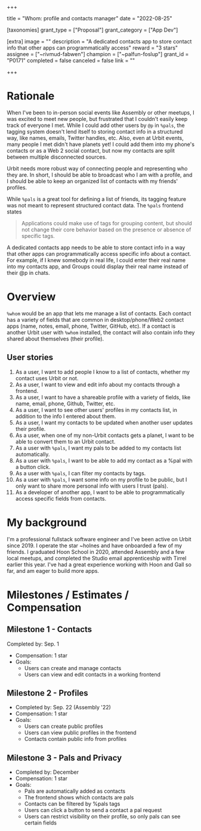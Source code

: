 +++

title = "Whom: profile and contacts manager"
date = "2022-08-25"

[taxonomies]
grant_type = ["Proposal"]
grant_category = ["App Dev"]

[extra]
image = ""
description = "A dedicated contacts app to store contact info that other apps can programmatically access"
reward = "3 stars"
assignee = ["~rivmud-fabwen"]
champion = ["~palfun-foslup"]
grant_id = "P0171"
completed = false
canceled = false
link = ""

+++

# Rationale
When I've been to in-person social events like Assembly or other meetups, I was excited to meet new people, but frustrated that I couldn't easily keep track of everyone I met. While I could add other users by `@p` in `%pals`, the tagging system doesn't lend itself to storing contact info in a structured way, like names, emails, Twitter handles, etc. Also, even at Urbit events, many people I met didn't have planets yet! I could add them into my phone's contacts or as a Web 2 social contact, but now my contacts are split between multiple disconnected sources.

Urbit needs more robust way of connecting people and representing who they are. In short, I should be able to broadcast who I am with a profile, and I should be able to keep an organized list of contacts with my friends' profiles.

While `%pals` is a great tool for defining a list of friends, its tagging feature was not meant to represent structured contact data. The `%pals` frontend states
> Applications could make use of tags for grouping content, but should not change their core behavior based on the presence or absence of specific tags.

A dedicated contacts app needs to be able to store contact info in a way that other apps can programmatically access specific info about a contact. For example, if I knew somebody in real life, I could enter their real name into my contacts app, and Groups could display their real name instead of their @p in chats.
# Overview
`%whom` would be an app that lets me manage a list of contacts.
Each contact has a variety of fields that are common in desktop/phone/Web2 contact apps (name, notes, email, phone, Twitter, GitHub, etc).
If a contact is another Urbit user with `%whom` installed, the contact will also contain info they shared about themselves (their profile).
## User stories
1. As a user, I want to add people I know to a list of contacts, whether my contact uses Urbit or not.
2. As a user, I want to view and edit info about my contacts through a frontend.
3. As a user, I want to have a shareable profile with a variety of fields, like name, email, phone, Github, Twitter, etc.
4. As a user, I want to see other users' profiles in my contacts list, in addition to the info I entered about them.
5. As a user, I want my contacts to be updated when another user updates their profile.
6. As a user, when one of my non-Urbit contacts gets a planet, I want to be able to convert them to an Urbit contact.
7. As a user with `%pals`, I want my pals to be added to my contacts list automatically.
8. As a user with `%pals`, I want to be able to add my contact as a %pal with a button click.
9. As a user with `%pals`, I can filter my contacts by tags.
10. As a user with `%pals`, I want some info on my profile to be public, but I only want to share more personal info with users I trust (pals).
11. As a developer of another app, I want to be able to programmatically access specific fields from contacts.
# My background
I'm a professional fullstack software engineer and I've been active on Urbit since 2019. I operate the star ~holnes and have onboarded a few of my friends. I graduated Hoon School in 2020, attended Assembly and a few local meetups, and completed the Studio email apprenticeship with Tirrel earlier this year. I've had a great experience working with Hoon and Gall so far, and am eager to build more apps.
# Milestones / Estimates / Compensation
## Milestone 1 - Contacts
Completed by: Sep. 1
- Compensation: 1 star
- Goals:
    - Users can create and manage contacts
    - Users can view and edit contacts in a working frontend
## Milestone 2 - Profiles
- Completed by: Sep. 22 (Assembly '22)
- Compensation: 1 star
- Goals:
    - Users can create public profiles
    - Users can view public profiles in the frontend
    - Contacts contain public info from profiles
## Milestone 3 - Pals and Privacy
- Completed by: December
- Compensation: 1 star
- Goals:
    - Pals are automatically added as contacts
    - The frontend shows which contacts are pals
    - Contacts can be filtered by %pals tags
    - Users can click a button to send a contact a pal request
    - Users can restrict visibility on their profile, so only pals can see certain fields
